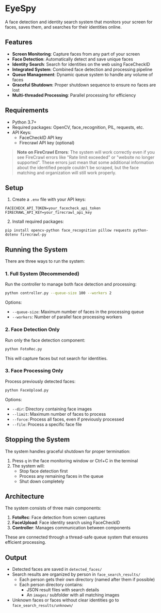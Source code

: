 # EyeSpy

A face detection and identity search system that monitors your screen for faces, saves them, and searches for their identities online.

## Features

- **Screen Monitoring**: Capture faces from any part of your screen
- **Face Detection**: Automatically detect and save unique faces
- **Identity Search**: Search for identities on the web using FaceCheckID
- **Integrated System**: Combined face detection and processing pipeline
- **Queue Management**: Dynamic queue system to handle any volume of faces
- **Graceful Shutdown**: Proper shutdown sequence to ensure no faces are lost
- **Multi-threaded Processing**: Parallel processing for efficiency

## Requirements

- Python 3.7+
- Required packages: OpenCV, face_recognition, PIL, requests, etc.
- API Keys:
  - FaceCheckID API key 
  - Firecrawl API key (optional)

> **Note on FireCrawl Errors**: The system will work correctly even if you see FireCrawl errors like "Rate limit exceeded" or "website no longer supported". These errors just mean that some additional information about the identified people couldn't be scraped, but the face matching and organization will still work properly.

## Setup

1. Create a `.env` file with your API keys:
```
FACECHECK_API_TOKEN=your_facecheck_api_token
FIRECRAWL_API_KEY=your_firecrawl_api_key
```

2. Install required packages:
```
pip install opencv-python face_recognition pillow requests python-dotenv firecrawl-py
```

## Running the System

There are three ways to run the system:

### 1. Full System (Recommended)

Run the controller to manage both face detection and processing:

```bash
python controller.py --queue-size 100 --workers 2
```

Options:
- `--queue-size`: Maximum number of faces in the processing queue
- `--workers`: Number of parallel face processing workers

### 2. Face Detection Only

Run only the face detection component:

```bash
python FotoRec.py
```

This will capture faces but not search for identities.

### 3. Face Processing Only

Process previously detected faces:

```bash
python FaceUpload.py
```

Options:
- `--dir`: Directory containing face images
- `--limit`: Maximum number of faces to process
- `--force`: Process all faces, even if previously processed
- `--file`: Process a specific face file

## Stopping the System

The system handles graceful shutdown for proper termination:

1. Press `q` in the face monitoring window or Ctrl+C in the terminal
2. The system will:
   - Stop face detection first
   - Process any remaining faces in the queue
   - Shut down completely

## Architecture

The system consists of three main components:

1. **FotoRec**: Face detection from screen captures
2. **FaceUpload**: Face identity search using FaceCheckID
3. **Controller**: Manages communication between components

These are connected through a thread-safe queue system that ensures efficient processing.

## Output

- Detected faces are saved in `detected_faces/`
- Search results are organized by person in `face_search_results/`
  - Each person gets their own directory (named after them if possible)
  - Each person directory contains:
    - JSON result files with search details
    - An `images/` subfolder with all matching images
- Unknown faces or faces without clear identities go to `face_search_results/unknown/`
